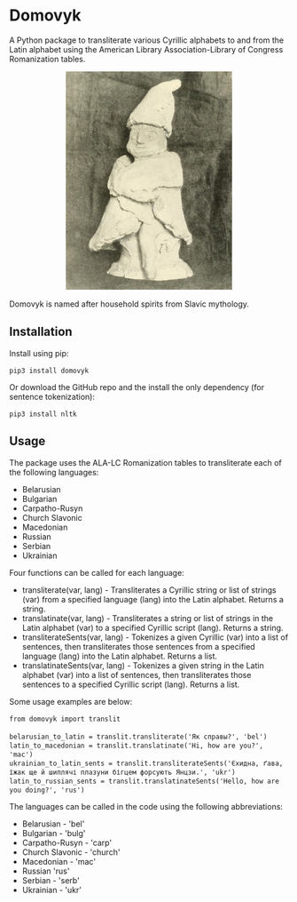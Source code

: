 # Domovyk
A Python package to transliterate various Cyrillic alphabets to and from the Latin alphabet using the American Library Association-Library of Congress Romanization tables.
<p align="center">
<img src="https://raw.githubusercontent.com/ian-nai/domovyk/main/domovyk_statue.jpg" alt="domovyk statue" width="300" height="393">
</p>
Domovyk is named after household spirits from Slavic mythology.


## Installation
Install using pip:
```
pip3 install domovyk
```
Or download the GitHub repo and the install the only dependency (for sentence tokenization):
```
pip3 install nltk
```

## Usage
The package uses the ALA-LC Romanization tables to transliterate each of the following languages:
* Belarusian
* Bulgarian
* Carpatho-Rusyn
* Church Slavonic
* Macedonian
* Russian
* Serbian
* Ukrainian

Four functions can be called for each language:

* transliterate(var, lang) - Transliterates a Cyrillic string or list of strings (var) from a specified language (lang) into the Latin alphabet. Returns a string.
* translatinate(var, lang) - Transliterates a string or list of strings in the Latin alphabet (var) to a specified Cyrillic script (lang). Returns a string.
* transliterateSents(var, lang) - Tokenizes a given Cyrillic (var) into a list of sentences, then transliterates those sentences from a specified language (lang) into the Latin alphabet. Returns a list.
* translatinateSents(var, lang) - Tokenizes a given string in the Latin alphabet (var) into a list of sentences, then transliterates those sentences  to a specified Cyrillic script (lang). Returns a list.

Some usage examples are below:
```
from domovyk import translit

belarusian_to_latin = translit.transliterate('Як справы?', 'bel')
latin_to_macedonian = translit.translatinate('Hi, how are you?', 'mac')
ukrainian_to_latin_sents = translit.transliterateSents('Єхидна, ґава, їжак ще й шиплячі плазуни бігцем форсують Янцзи.', 'ukr')
latin_to_russian_sents = translit.translatinateSents('Hello, how are you doing?', 'rus')
```
The languages can be called in the code using the following abbreviations:
* Belarusian - 'bel'
* Bulgarian - 'bulg'
* Carpatho-Rusyn - 'carp'
* Church Slavonic - 'church'
* Macedonian - 'mac'
* Russian 'rus'
* Serbian - 'serb'
* Ukrainian - 'ukr'
